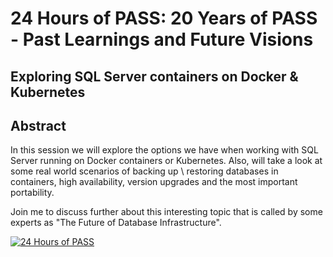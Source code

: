 # 24 Hours of PASS: 20 Years of PASS - Past Learnings and Future Visions
## Exploring SQL Server containers on Docker & Kubernetes

## Abstract
In this session we will explore the options we have when working with SQL Server running on Docker containers or Kubernetes. Also, will take a look at some real world scenarios of backing up \ restoring databases in containers, high availability, version upgrades and the most important portability.

Join me to discuss further about this interesting topic that is called by some experts as "The Future of Database Infrastructure".

[![24 Hours of PASS](https://img.youtube.com/vi/Nv3G-XhPvi4/hqdefault.jpg)](https://youtu.be/Nv3G-XhPvi4 "24 Hours of PASS - Carlos Robles")
